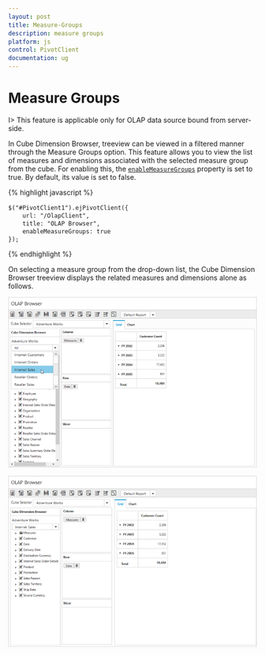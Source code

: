 ```yaml
---
layout: post
title: Measure-Groups
description: measure groups 
platform: js
control: PivotClient
documentation: ug
---
```


# Measure Groups 

I> This feature is applicable only for OLAP data source bound from server-side.

In Cube Dimension Browser, treeview can be viewed in a filtered manner through the Measure Groups option. This feature allows you to view the list of measures and dimensions associated with the selected measure group from the cube. For enabling this, the [`enableMeasureGroups`](/js/api/ejpivotclient#members:enablemeasuregroups) property is set to true. By default, its value is set to false.

{% highlight javascript %}

    $("#PivotClient1").ejPivotClient({
        url: "/OlapClient",
        title: "OLAP Browser",
        enableMeasureGroups: true
    });

{% endhighlight %}

On selecting a measure group from the drop-down list, the Cube Dimension Browser treeview displays the related measures and dimensions alone as follows.

![](Measure-Groups_images/beforemeasure.png)

![](Measure-Groups_images/aftermeasure.png)

